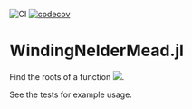 ![CI](https://github.com/jwscook/WindingNelderMead.jl/workflows/CI/badge.svg)
[![codecov](https://codecov.io/gh/jwscook/WindingNelderMead.jl/branch/master/graph/badge.svg)](https://codecov.io/gh/jwscook/WindingNelderMead.jl)

# WindingNelderMead.jl

Find the roots of a function <img src="https://render.githubusercontent.com/render/math?math=\mathbb{R}^n \rightarrow \mathbb{C}">.

See the tests for example usage.
